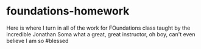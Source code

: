 # foundations-homework
Here is where I turn in all of the work for FOundations class taught by the incredible Jonathan Soma what a great, great instructor, oh boy, can't even believe I am so #blessed
